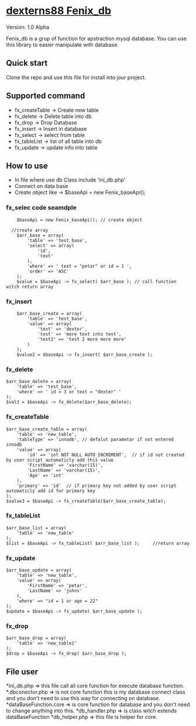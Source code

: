 [dexterns88 Fenix_db](http://www.webpage-lab.com)
===================

Version: 1.0 Alpha

Fenix_db is a grup of function for apstraction mysql database. You can use this library to easier manipulate with database. 


Quick start
-----------

Clone the repo and use this file for install into jour project.

Supported command
-----------------

* fx_createTable -> Create new table
* fx_delete -> Delete table into db
* fx_drop -> Drop Database
* fx_insert -> Insert in database
* fx_select -> select from table
* fx_tableList -> list of all table into db
* fx_update -> update info into table



How to use
----------
- In file where use db Class include 'ini_db.php'
- Connect on data base 
- Create object like -> $baseApi = new Fenix_baseApi();

### fx_selec code seamdple
		
		
		$baseApi = new Fenix_baseApi(); // create object
		
	  //create array
		$arr_base = array(
			'table' => 'test_base',
			'select' => array(
				'id',
				'text'
			),
			'where' => ' text = "petar" or id = 1 ',
			'order' => 'ASC'
		);
		$value = $baseApi -> fx_select( $arr_base ); // call function witch return array


### fx_insert 

		$arr_base_create = array(
			'table' => 'test_base',
			'value' => array(
				'text' => 'dexter',
				'test' => 'more text into test',
				'test2' => 'test 2 more more more'
			)
		);
		$value2 = $baseApi -> fx_insert( $arr_base_create );
		
		
### fx_delete

	$arr_base_delete = array(
		'table' => 'test_base',
		'where' => ' id = 3 or text = "dexter" '
	);
	$val3 = $baseApi -> fx_delete($arr_base_delete);


### fx_createTable
	
	$arr_base_create_table = array(
		'table' => 'new_table',
		'tableType' => 'innodb', // defalut parametar if not entered innodb
		'value' => array(
			'id' => 'int NOT NULL AUTO_INCREMENT',  // if id not created by user script automaticly add this value
			'FirstName' => 'varchar(15)',
			'LastName' => 'varchar(15)',
			'Age' => 'int'
		),
		'primary' => 'id'  // if primary key not added by user script automaticly add id for primary key
	);
	$value3 = $baseApi -> fx_createTable($arr_base_create_table);
	
	
### fx_tableList

	$arr_base_list = array(
		'table' => 'new_table'
	);
	$list = $baseApi -> fx_tableList( $arr_base_list ); 	//return array
	
	
### fx_update
	
	$arr_base_update = array(
		'table' => 'new_table',
		'value' => array(
			'FirstName' => 'petar',
			'LastName' => 'johns'
		),
		'where' => "id = 1 or age = 22"
	);
	$update = $baseApi -> fx_update( $arr_base_update );
	

### fx_drop

	$arr_base_drop = array(
		'table' => 'new_table1'
	);
	$drop = $baseApi -> fx_drop( $arr_base_drop );



File user
-----------------
*ini_db.php => this file call all core function for execute database function.
  *.dbconector.php => is not core function this is my database connect class and you don't need to use this way for connecting on database.
  *dataBaseFunction.core => is core function for database and you don't need to change anything into this.
  *db_handler.php => is class witch extends dataBaseFunction
  *db_helper.php => this file is helper for core.

